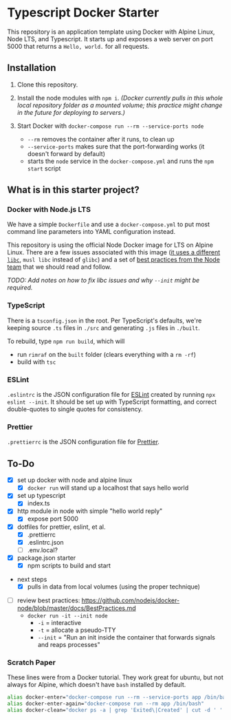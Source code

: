 # Typescript Docker Starter

This repository is an application template using Docker with Alpine Linux, Node LTS, and Typescript. It starts up and exposes a web server on port 5000 that returns a `Hello, world.` for all requests. 

## Installation

1. Clone this repository.
2. Install the node modules with `npm i`.  *(Docker currently pulls in this whole local repository folder as a mounted volume; this practice might change in the future for deploying to servers.)*
3. Start Docker with `docker-compose run --rm --service-ports node` 

     - `--rm` removes the container after it runs, to clean up
     - `--service-ports` makes sure that the port-forwarding works (it doesn't forward by default)
     - starts the `node` service in the `docker-compose.yml` and runs the `npm start` script

## What is in this starter project?

### Docker with Node.js LTS

We have a simple `Dockerfile` and use a `docker-compose.yml` to put most command line parameters into YAML configuration instead.

This repository is using the official Node Docker image for LTS on Alpine Linux. There are a few issues associated with this image ([it uses a different `libc`](https://github.com/nodejs/docker-node#nodealpine), `musl libc` instead of `glibc`) and a set of [best practices from the Node team](https://github.com/nodejs/docker-node/blob/master/docs/BestPractices.md) that we should read and follow.

*TODO: Add notes on how to fix libc issues and why `--init` might be required.*

### TypeScript

There is a `tsconfig.json` in the root. Per TypeScript's defaults, we're keeping source `.ts` files in `./src` and generating `.js` files in `./built`.  

To rebuild, type `npm run build`, which will 

- run `rimraf` on the `built` folder (clears everything with a `rm -rf`)
- build with `tsc`

### ESLint

`.eslintrc` is the JSON configuration file for [ESLint](https://eslint.org) created by running `npx eslint --init`. It should be set up with TypeScript formatting, and correct double-quotes to single quotes for consistency.

### Prettier

`.prettierrc` is the JSON configuration file for [Prettier](https://prettier.io).

## To-Do

- [x] set up docker with node and alpine linux
     - [x] `docker run` will stand up a localhost that says hello world
- [x] set up typescript
     - [x] index.ts
- [x] http module in node with simple "hello world reply"
     - [x] expose port 5000
- [x] dotfiles for prettier, eslint, et al.
     - [x] .prettierrc
     - [x] .eslintrc.json
     - [ ] .env.local?
- [x] package.json starter
     - [x] npm scripts to build and start
- next steps
     - [x] pulls in data from local volumes (using the proper technique)
- [ ] review best practices: <https://github.com/nodejs/docker-node/blob/master/docs/BestPractices.md>
     - `docker run -it --init node` 
          - `-i` = interactive
          - `-t` = allocate a pseudo-TTY
          - `--init` = "Run an init inside the container that forwards signals and reaps processes"

### Scratch Paper

These lines were from a Docker tutorial. They work great for ubuntu, but not always for Alpine, which doesn't have `bash` installed by default.

```bash
alias docker-enter="docker-compose run --rm --service-ports app /bin/bash"
alias docker-enter-again="docker-compose run --rm app /bin/bash"
alias docker-clean="docker ps -a | grep 'Exited\|Created' | cut -d ' ' -f 1 | xargs docker rm"
```